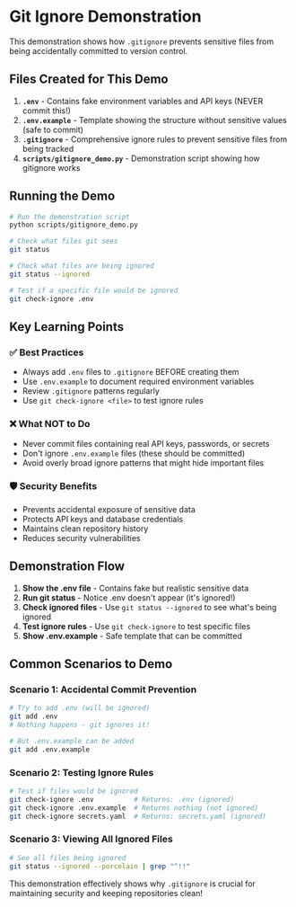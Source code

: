 # Git Ignore Demonstration

This demonstration shows how `.gitignore` prevents sensitive files from being accidentally committed to version control.

## Files Created for This Demo

1. **`.env`** - Contains fake environment variables and API keys (NEVER commit this!)
2. **`.env.example`** - Template showing the structure without sensitive values (safe to commit)
3. **`.gitignore`** - Comprehensive ignore rules to prevent sensitive files from being tracked
4. **`scripts/gitignore_demo.py`** - Demonstration script showing how gitignore works

## Running the Demo

```bash
# Run the demonstration script
python scripts/gitignore_demo.py

# Check what files git sees
git status

# Check what files are being ignored
git status --ignored

# Test if a specific file would be ignored
git check-ignore .env
```

## Key Learning Points

### ✅ Best Practices

- Always add `.env` files to `.gitignore` BEFORE creating them
- Use `.env.example` to document required environment variables
- Review `.gitignore` patterns regularly
- Use `git check-ignore <file>` to test ignore rules

### ❌ What NOT to Do

- Never commit files containing real API keys, passwords, or secrets
- Don't ignore `.env.example` files (these should be committed)
- Avoid overly broad ignore patterns that might hide important files

### 🛡️ Security Benefits

- Prevents accidental exposure of sensitive data
- Protects API keys and database credentials
- Maintains clean repository history
- Reduces security vulnerabilities

## Demonstration Flow

1. **Show the .env file** - Contains fake but realistic sensitive data
2. **Run git status** - Notice .env doesn't appear (it's ignored!)
3. **Check ignored files** - Use `git status --ignored` to see what's being ignored
4. **Test ignore rules** - Use `git check-ignore` to test specific files
5. **Show .env.example** - Safe template that can be committed

## Common Scenarios to Demo

### Scenario 1: Accidental Commit Prevention

```bash
# Try to add .env (will be ignored)
git add .env
# Nothing happens - git ignores it!

# But .env.example can be added
git add .env.example
```

### Scenario 2: Testing Ignore Rules

```bash
# Test if files would be ignored
git check-ignore .env          # Returns: .env (ignored)
git check-ignore .env.example  # Returns nothing (not ignored)
git check-ignore secrets.yaml  # Returns: secrets.yaml (ignored)
```

### Scenario 3: Viewing All Ignored Files

```bash
# See all files being ignored
git status --ignored --porcelain | grep "^!!"
```

This demonstration effectively shows why `.gitignore` is crucial for maintaining security and keeping repositories clean!

